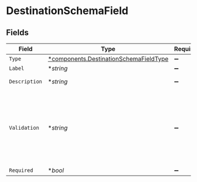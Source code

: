 # DestinationSchemaField


## Fields

| Field                                                                                                                                                         | Type                                                                                                                                                          | Required                                                                                                                                                      | Description                                                                                                                                                   | Example                                                                                                                                                       |
| ------------------------------------------------------------------------------------------------------------------------------------------------------------- | ------------------------------------------------------------------------------------------------------------------------------------------------------------- | ------------------------------------------------------------------------------------------------------------------------------------------------------------- | ------------------------------------------------------------------------------------------------------------------------------------------------------------- | ------------------------------------------------------------------------------------------------------------------------------------------------------------- |
| `Type`                                                                                                                                                        | [*components.DestinationSchemaFieldType](../../models/components/destinationschemafieldtype.md)                                                               | :heavy_minus_sign:                                                                                                                                            | N/A                                                                                                                                                           | text                                                                                                                                                          |
| `Label`                                                                                                                                                       | **string*                                                                                                                                                     | :heavy_minus_sign:                                                                                                                                            | N/A                                                                                                                                                           | URL                                                                                                                                                           |
| `Description`                                                                                                                                                 | **string*                                                                                                                                                     | :heavy_minus_sign:                                                                                                                                            | N/A                                                                                                                                                           | The URL to send the event to                                                                                                                                  |
| `Validation`                                                                                                                                                  | **string*                                                                                                                                                     | :heavy_minus_sign:                                                                                                                                            | Regex string for validation.                                                                                                                                  | /((([A-Za-z]{3,9}:(?://)?)(?:[-;:&=+$,w]+@)?[A-Za-z0-9.-]+(:[0-9]+)?\|(?:www.\|[-;:&=+$,w]+@)[A-Za-z0-9.-]+)((?:/[+~%/.w-_]*)???(?:[-+=&;%@.w_]*)#?(?:[w]*))?)/ |
| `Required`                                                                                                                                                    | **bool*                                                                                                                                                       | :heavy_minus_sign:                                                                                                                                            | N/A                                                                                                                                                           | true                                                                                                                                                          |
